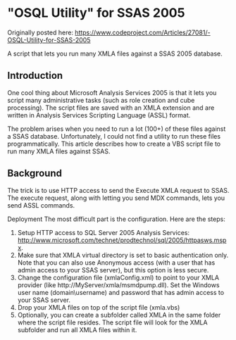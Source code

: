 # "OSQL Utility" for SSAS 2005

Originally posted here:
https://www.codeproject.com/Articles/27081/-OSQL-Utility-for-SSAS-2005

A script that lets you run many XMLA files against a SSAS 2005 database.

## Introduction
One cool thing about Microsoft Analysis Services 2005 is that it lets you script many administrative tasks (such as role creation and cube processing). The script files are saved with an XMLA extension and are written in Analysis Services Scripting Language (ASSL) format.

The problem arises when you need to run a lot (100+) of these files against a SSAS database. Unfortunately, I could not find a utility to run these files programmatically. This article describes how to create a VBS script file to run many XMLA files against SSAS.

## Background
The trick is to use HTTP access to send the Execute XMLA request to SSAS. The execute request, along with letting you send MDX commands, lets you send ASSL commands.

Deployment
The most difficult part is the configuration. Here are the steps:

1. Setup HTTP access to SQL Server 2005 Analysis Services: http://www.microsoft.com/technet/prodtechnol/sql/2005/httpasws.mspx.
2. Make sure that XMLA virtual directory is set to basic authentication only. Note that you can also use Anonymous access (with a user that has admin access to your SSAS server), but this option is less secure.
3. Change the configuration file (xmlaConfig.xml) to point to your XMLA provider (like http://MyServer/xmla/msmdpump.dll). Set the Windows user name (domain\username) and password that has admin access to your SSAS server.
4. Drop your XMLA files on top of the script file (xmla.vbs)
5. Optionally, you can create a subfolder called XMLA in the same folder where the script file resides. The script file will look for the XMLA subfolder and run all XMLA files within it.
